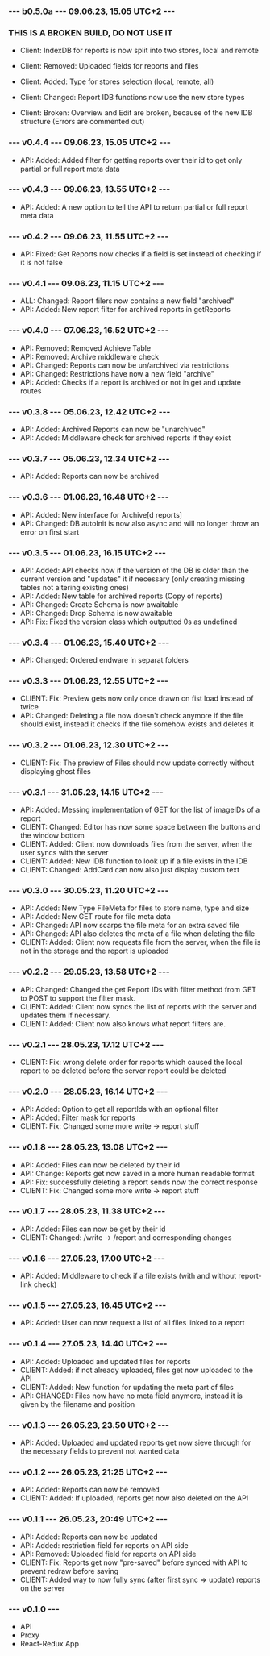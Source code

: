 ### --- b0.5.0a --- 09.06.23, 15.05 UTC+2 ---
### THIS IS A BROKEN BUILD, DO NOT USE IT
* Client: IndexDB for reports is now split into two stores, local and remote
* Client: Removed: Uploaded fields for reports and files
* Client: Added: Type for stores selection (local, remote, all)
* Client: Changed: Report IDB functions now use the new store types

* Client: Broken: Overview and Edit are broken, because of the new IDB structure (Errors are commented out)

### --- v0.4.4 --- 09.06.23, 15.05 UTC+2 ---
* API: Added: Added filter for getting reports over their id to get only partial or full report meta data

### --- v0.4.3 --- 09.06.23, 13.55 UTC+2 ---
* API: Added: A new option to tell the API to return partial or full report meta data

### --- v0.4.2 --- 09.06.23, 11.55 UTC+2 ---
* API: Fixed: Get Reports now checks if a field is set instead of checking if it is not false

### --- v0.4.1 --- 09.06.23, 11.15 UTC+2 ---
* ALL: Changed: Report filers now contains a new field "archived"
* API: Added: New report filter for archived reports in getReports

### --- v0.4.0 --- 07.06.23, 16.52 UTC+2 ---
* API: Removed: Removed Achieve Table
* API: Removed: Archive middleware check
* API: Changed: Reports can now be un/archived via restrictions
* API: Changed: Restrictions have now a new field "archive"
* API: Added: Checks if a report is archived or not in get and update routes

### --- v0.3.8 --- 05.06.23, 12.42 UTC+2 ---
* API: Added: Archived Reports can now be "unarchived"
* API: Added: Middleware check for archived reports if they exist

### --- v0.3.7 --- 05.06.23, 12.34 UTC+2 ---
* API: Added: Reports can now be archived

### --- v0.3.6 --- 01.06.23, 16.48 UTC+2 ---
* API: Added: New interface for Archive[d reports]
* API: Changed: DB autoInit is now also async and will no longer throw an error on first start

### --- v0.3.5 --- 01.06.23, 16.15 UTC+2 ---
* API: Added: API checks now if the version of the DB is older than the current version and "updates" it if necessary (only creating missing tables not altering existing ones)
* API: Added: New table for archived reports (Copy of reports)
* API: Changed: Create Schema is now awaitable
* API: Changed: Drop Schema is now awaitable
* API: Fix: Fixed the version class which outputted 0s as undefined

### --- v0.3.4 --- 01.06.23, 15.40 UTC+2 ---
* API: Changed: Ordered endware in separat folders 

### --- v0.3.3 --- 01.06.23, 12.55 UTC+2 ---
* CLIENT: Fix: Preview gets now only once drawn on fist load instead of twice
* API: Changed: Deleting a file now doesn't check anymore if the file should exist, instead it checks if the file somehow exists and deletes it

### --- v0.3.2 --- 01.06.23, 12.30 UTC+2 ---
* CLIENT: Fix: The preview of Files should now update correctly without displaying ghost files

### --- v0.3.1 --- 31.05.23, 14.15 UTC+2 ---
* API: Added: Messing implementation of GET for the list of imageIDs of a report
* CLIENT: Changed: Editor has now some space between the buttons and the window bottom
* CLIENT: Added: Client now downloads files from the server, when the user syncs with the server
* CLIENT: Added: New IDB function to look up if a file exists in the IDB
* CLIENT: Changed: AddCard can now also just display custom text

### --- v0.3.0 --- 30.05.23, 11.20 UTC+2 ---
* API: Added: New Type FileMeta for files to store name, type and size
* API: Added: New GET route for file meta data
* API: Changed: API now scarps the file meta for an extra saved file
* API: Changed: API also deletes the meta of a file when deleting the file
* CLIENT: Added: Client now requests file from the server, when the file is not in the storage and the report is uploaded

### --- v0.2.2 --- 29.05.23, 13.58 UTC+2 ---
* API: Changed: Changed the get Report IDs with filter method from GET to POST to support the filter mask.
* CLIENT: Added: Client now syncs the list of reports with the server and updates them if necessary.
* CLIENT: Added: Client now also knows what report filters are.

### --- v0.2.1 --- 28.05.23, 17.12 UTC+2 ---
* CLIENT: Fix: wrong delete order for reports which caused the local report to be deleted before the server report could be deleted

### --- v0.2.0 --- 28.05.23, 16.14 UTC+2 ---
* API: Added: Option to get all reportIds with an optional filter
* API: Added: Filter mask for reports
* CLIENT: Fix: Changed some more write -> report stuff

### --- v0.1.8 --- 28.05.23, 13.08 UTC+2 ---
* API: Added: Files can now be deleted by their id
* API: Change: Reports get now saved in a more human readable format
* API: Fix: successfully deleting a report sends now the correct response
* CLIENT: Fix: Changed some more write -> report stuff

### --- v0.1.7 --- 28.05.23, 11.38 UTC+2 ---
* API: Added: Files can now be get by their id
* CLIENT: Changed: /write -> /report and corresponding changes

### --- v0.1.6 --- 27.05.23, 17.00 UTC+2 ---
* API: Added: Middleware to check if a file exists (with and without report-link check)

### --- v0.1.5 --- 27.05.23, 16.45 UTC+2 ---
* API: Added: User can now request a list of all files linked to a report

### --- v0.1.4 --- 27.05.23, 14.40 UTC+2 ---
* API: Added: Uploaded and updated files for reports
* CLIENT: Added: if not already uploaded, files get now uploaded to the API
* CLIENT: Added: New function for updating the meta part of files
* API: CHANGED: Files now have no meta field anymore, instead it is given by the filename and position

### --- v0.1.3 --- 26.05.23, 23.50 UTC+2 ---
* API: Added: Uploaded and updated reports get now sieve through for the necessary fields to prevent not wanted data

### --- v0.1.2 --- 26.05.23, 21:25 UTC+2 ---
* API: Added: Reports can now be removed
* CLIENT: Added: If uploaded, reports get now also deleted on the API

### --- v0.1.1 --- 26.05.23, 20:49 UTC+2 ---
* API: Added: Reports can now be updated
* API: Added: restriction field for reports on API side
* API: Removed: Uploaded field for reports on API side
* CLIENT: Fix: Reports get now "pre-saved" before synced with API to prevent redraw before saving
* CLIENT: Added way to now fully sync (after first sync => update) reports on the server

### --- v0.1.0 ---
* API
* Proxy
* React-Redux App